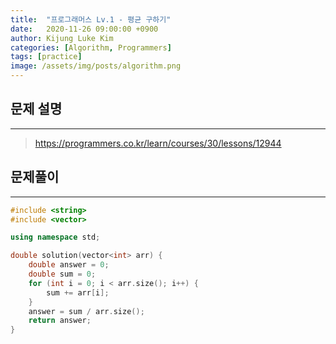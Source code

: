 ```yaml
---
title:  "프로그래머스 Lv.1 - 평균 구하기"
date:   2020-11-26 09:00:00 +0900
author: Kijung Luke Kim
categories: [Algorithm, Programmers]
tags: [practice]
image: /assets/img/posts/algorithm.png
---
```


## 문제 설명
---

> https://programmers.co.kr/learn/courses/30/lessons/12944

## 문제풀이
---

```cpp
#include <string>
#include <vector>

using namespace std;

double solution(vector<int> arr) {
    double answer = 0;
    double sum = 0;
    for (int i = 0; i < arr.size(); i++) {
        sum += arr[i];
    }
    answer = sum / arr.size();
    return answer;
}
```
